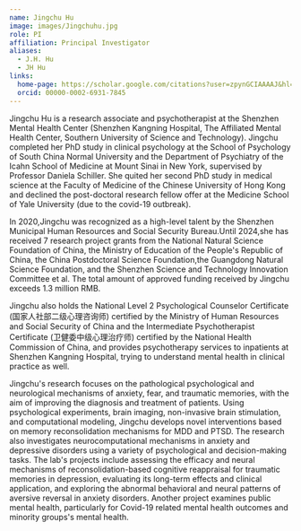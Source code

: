 ```yaml
---
name: Jingchu Hu
image: images/Jingchuhu.jpg
role: PI
affiliation: Principal Investigator
aliases:
  - J.H. Hu
  - JH Hu
links:
  home-page: https://scholar.google.com/citations?user=zpynGCIAAAAJ&hl=en
  orcid: 00000-0002-6931-7845
---
```


Jingchu Hu is a research associate and psychotherapist at the Shenzhen Mental Health Center (Shenzhen Kangning Hospital, The Affiliated Mental Health Center, Southern University of Science and Technology). Jingchu completed her PhD study in clinical psychology at the School of Psychology of South China Normal University and the Department of Psychiatry of the Icahn School of Medicine at Mount Sinai in New York, supervised by Professor Daniela Schiller. She quited her second PhD study in medical science at the Faculty of Medicine of the Chinese University of Hong Kong and declined the post-doctoral research fellow offer at the Medicine School of Yale University (due to the covid-19 outbreak). 

In 2020,Jingchu was recognized as a high-level talent by the Shenzhen Municipal Human Resources and Social Security Bureau.Until 2024,she has received 7 research project grants from the National Natural Science Foundation of China, the Ministry of Education of the People's Republic of China, the China Postdoctoral Science Foundation,the Guangdong Natural Science Foundation, and the Shenzhen Science and Technology Innovation Committee et al. The total amount of approved funding received by Jingchu exceeds 1.3 million RMB.

Jingchu also holds the National Level 2 Psychological Counselor Certificate (国家人社部二级心理咨询师) certified by the Ministry of Human Resources and Social Security of China and the Intermediate Psychotherapist Certificate (卫健委中级心理治疗师) certified by the National Health Commission of China, and provides psychotherapy services to inpatients at Shenzhen Kangning Hospital, trying to understand mental health in clinical practice as well.

Jingchu's research focuses on the pathological psychological and neurological mechanisms of anxiety, fear, and traumatic memories, with the aim of improving the diagnosis and treatment of patients. Using psychological experiments, brain imaging, non-invasive brain stimulation, and computational modeling, Jingchu develops novel interventions based on memory reconsolidation mechanisms for MDD and PTSD. The research also investigates neurocomputational mechanisms in anxiety and depressive disorders using a variety of psychological and decision-making tasks. The lab's projects include assessing the efficacy and neural mechanisms of reconsolidation-based cognitive reappraisal for traumatic memories in depression, evaluating its long-term effects and clinical application, and exploring the abnormal behavioral and neural patterns of aversive reversal in anxiety disorders. Another project examines public mental health, particularly for Covid-19 related mental health outcomes and minority groups's mental health.
